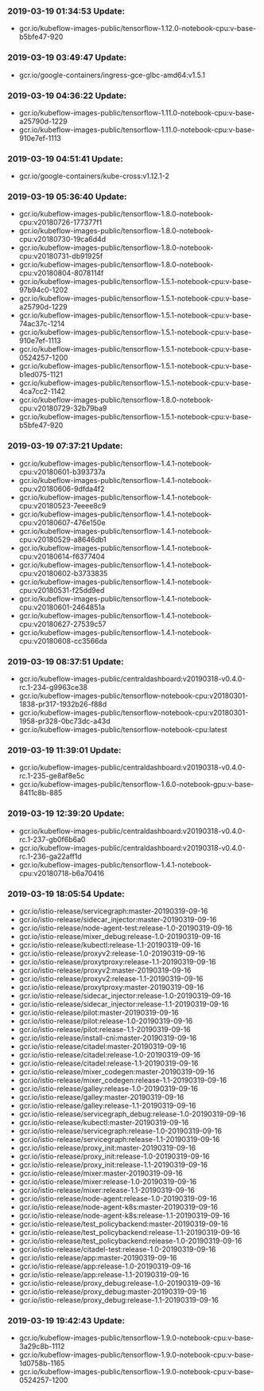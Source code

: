 ### 2019-03-19 01:34:53 Update:

- gcr.io/kubeflow-images-public/tensorflow-1.12.0-notebook-cpu:v-base-b5bfe47-920
### 2019-03-19 03:49:47 Update:

- gcr.io/google-containers/ingress-gce-glbc-amd64:v1.5.1
### 2019-03-19 04:36:22 Update:

- gcr.io/kubeflow-images-public/tensorflow-1.11.0-notebook-cpu:v-base-a25790d-1229
- gcr.io/kubeflow-images-public/tensorflow-1.11.0-notebook-cpu:v-base-910e7ef-1113
### 2019-03-19 04:51:41 Update:

- gcr.io/google-containers/kube-cross:v1.12.1-2
### 2019-03-19 05:36:40 Update:

- gcr.io/kubeflow-images-public/tensorflow-1.8.0-notebook-cpu:v20180726-177377f1
- gcr.io/kubeflow-images-public/tensorflow-1.8.0-notebook-cpu:v20180730-19ca6d4d
- gcr.io/kubeflow-images-public/tensorflow-1.8.0-notebook-cpu:v20180731-db91925f
- gcr.io/kubeflow-images-public/tensorflow-1.8.0-notebook-cpu:v20180804-8078114f
- gcr.io/kubeflow-images-public/tensorflow-1.5.1-notebook-cpu:v-base-97b94c0-1202
- gcr.io/kubeflow-images-public/tensorflow-1.5.1-notebook-cpu:v-base-a25790d-1229
- gcr.io/kubeflow-images-public/tensorflow-1.5.1-notebook-cpu:v-base-74ac37c-1214
- gcr.io/kubeflow-images-public/tensorflow-1.5.1-notebook-cpu:v-base-910e7ef-1113
- gcr.io/kubeflow-images-public/tensorflow-1.5.1-notebook-cpu:v-base-0524257-1200
- gcr.io/kubeflow-images-public/tensorflow-1.5.1-notebook-cpu:v-base-b1ed075-1121
- gcr.io/kubeflow-images-public/tensorflow-1.5.1-notebook-cpu:v-base-4ca7cc2-1142
- gcr.io/kubeflow-images-public/tensorflow-1.8.0-notebook-cpu:v20180729-32b79ba9
- gcr.io/kubeflow-images-public/tensorflow-1.5.1-notebook-cpu:v-base-b5bfe47-920
### 2019-03-19 07:37:21 Update:

- gcr.io/kubeflow-images-public/tensorflow-1.4.1-notebook-cpu:v20180601-b393737a
- gcr.io/kubeflow-images-public/tensorflow-1.4.1-notebook-cpu:v20180606-9dfda4f2
- gcr.io/kubeflow-images-public/tensorflow-1.4.1-notebook-cpu:v20180523-7eeee8c9
- gcr.io/kubeflow-images-public/tensorflow-1.4.1-notebook-cpu:v20180607-476e150e
- gcr.io/kubeflow-images-public/tensorflow-1.4.1-notebook-cpu:v20180529-a8646db1
- gcr.io/kubeflow-images-public/tensorflow-1.4.1-notebook-cpu:v20180614-f6377404
- gcr.io/kubeflow-images-public/tensorflow-1.4.1-notebook-cpu:v20180602-b3733835
- gcr.io/kubeflow-images-public/tensorflow-1.4.1-notebook-cpu:v20180531-f25dd9ed
- gcr.io/kubeflow-images-public/tensorflow-1.4.1-notebook-cpu:v20180601-2464851a
- gcr.io/kubeflow-images-public/tensorflow-1.4.1-notebook-cpu:v20180627-27539c57
- gcr.io/kubeflow-images-public/tensorflow-1.4.1-notebook-cpu:v20180608-cc3566da
### 2019-03-19 08:37:51 Update:

- gcr.io/kubeflow-images-public/centraldashboard:v20190318-v0.4.0-rc.1-234-g9963ce38
- gcr.io/kubeflow-images-public/tensorflow-notebook-cpu:v20180301-1838-pr317-1932b26-f88d
- gcr.io/kubeflow-images-public/tensorflow-notebook-cpu:v20180301-1958-pr328-0bc73dc-a43d
- gcr.io/kubeflow-images-public/tensorflow-notebook-cpu:latest
### 2019-03-19 11:39:01 Update:

- gcr.io/kubeflow-images-public/centraldashboard:v20190318-v0.4.0-rc.1-235-ge8af8e5c
- gcr.io/kubeflow-images-public/tensorflow-1.6.0-notebook-gpu:v-base-8411c8b-885
### 2019-03-19 12:39:20 Update:

- gcr.io/kubeflow-images-public/centraldashboard:v20190318-v0.4.0-rc.1-237-gb0f6b6a0
- gcr.io/kubeflow-images-public/centraldashboard:v20190318-v0.4.0-rc.1-236-ga22aff1d
- gcr.io/kubeflow-images-public/tensorflow-1.4.1-notebook-cpu:v20180718-b6a70416
### 2019-03-19 18:05:54 Update:

- gcr.io/istio-release/servicegraph:master-20190319-09-16
- gcr.io/istio-release/sidecar_injector:master-20190319-09-16
- gcr.io/istio-release/node-agent-test:release-1.0-20190319-09-16
- gcr.io/istio-release/mixer_debug:release-1.0-20190319-09-16
- gcr.io/istio-release/kubectl:release-1.1-20190319-09-16
- gcr.io/istio-release/proxyv2:release-1.0-20190319-09-16
- gcr.io/istio-release/proxytproxy:release-1.1-20190319-09-16
- gcr.io/istio-release/proxyv2:master-20190319-09-16
- gcr.io/istio-release/proxyv2:release-1.1-20190319-09-16
- gcr.io/istio-release/proxytproxy:master-20190319-09-16
- gcr.io/istio-release/sidecar_injector:release-1.0-20190319-09-16
- gcr.io/istio-release/sidecar_injector:release-1.1-20190319-09-16
- gcr.io/istio-release/pilot:master-20190319-09-16
- gcr.io/istio-release/pilot:release-1.0-20190319-09-16
- gcr.io/istio-release/pilot:release-1.1-20190319-09-16
- gcr.io/istio-release/install-cni:master-20190319-09-16
- gcr.io/istio-release/citadel:master-20190319-09-16
- gcr.io/istio-release/citadel:release-1.0-20190319-09-16
- gcr.io/istio-release/citadel:release-1.1-20190319-09-16
- gcr.io/istio-release/mixer_codegen:master-20190319-09-16
- gcr.io/istio-release/mixer_codegen:release-1.1-20190319-09-16
- gcr.io/istio-release/galley:release-1.0-20190319-09-16
- gcr.io/istio-release/galley:master-20190319-09-16
- gcr.io/istio-release/galley:release-1.1-20190319-09-16
- gcr.io/istio-release/servicegraph_debug:release-1.0-20190319-09-16
- gcr.io/istio-release/kubectl:master-20190319-09-16
- gcr.io/istio-release/servicegraph:release-1.0-20190319-09-16
- gcr.io/istio-release/servicegraph:release-1.1-20190319-09-16
- gcr.io/istio-release/proxy_init:master-20190319-09-16
- gcr.io/istio-release/proxy_init:release-1.0-20190319-09-16
- gcr.io/istio-release/proxy_init:release-1.1-20190319-09-16
- gcr.io/istio-release/mixer:master-20190319-09-16
- gcr.io/istio-release/mixer:release-1.0-20190319-09-16
- gcr.io/istio-release/mixer:release-1.1-20190319-09-16
- gcr.io/istio-release/node-agent:release-1.0-20190319-09-16
- gcr.io/istio-release/node-agent-k8s:master-20190319-09-16
- gcr.io/istio-release/node-agent-k8s:release-1.1-20190319-09-16
- gcr.io/istio-release/test_policybackend:master-20190319-09-16
- gcr.io/istio-release/test_policybackend:release-1.1-20190319-09-16
- gcr.io/istio-release/test_policybackend:release-1.0-20190319-09-16
- gcr.io/istio-release/citadel-test:release-1.0-20190319-09-16
- gcr.io/istio-release/app:master-20190319-09-16
- gcr.io/istio-release/app:release-1.0-20190319-09-16
- gcr.io/istio-release/app:release-1.1-20190319-09-16
- gcr.io/istio-release/proxy_debug:release-1.0-20190319-09-16
- gcr.io/istio-release/proxy_debug:master-20190319-09-16
- gcr.io/istio-release/proxy_debug:release-1.1-20190319-09-16
### 2019-03-19 19:42:43 Update:

- gcr.io/kubeflow-images-public/tensorflow-1.9.0-notebook-cpu:v-base-3a29c8b-1112
- gcr.io/kubeflow-images-public/tensorflow-1.9.0-notebook-cpu:v-base-1d0758b-1165
- gcr.io/kubeflow-images-public/tensorflow-1.9.0-notebook-cpu:v-base-0524257-1200
